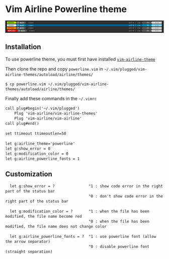 # Vim Airline Powerline theme 

![](airline-powerline-theme.png)

## Installation

To use powerline theme, you must first have installed [```vim-airline-theme```](https://github.com/vim-airline/vim-airline)

Then clone the repo and copy ```powerline.vim``` in ```~/.vim/plugged/vim-airline-themes/autoload/airline/themes/```
```shell script
$ cp powerline.vim ~/.vim/plugged/vim-airline-themes/autoload/airline/themes/
```

Finally add these commands in the ```~/.vimrc```
```vim
call plug#begin('~/.vim/plugged')
    Plug 'vim-airline/vim-airline-themes'
    Plug 'vim-airline/vim-airline'
call plug#end()

set ttimeout ttimeoutlen=50

let g:airline_theme='powerline'
let g:show_error = 0
let g:modification_color = 0
let g:airline_powerline_fonts = 1
```

## Customization
```vim
  let g:show_error = ?               "1 : show code error in the right part of the status bar 
                                     "0 : don't show code error in the right part of the status bar

  let g:modification_color = ?       "1 : when the file has been modified, the file name become red
                                     "0 : when the file has been modified, the file name does not change color

  let g:airline_powerline_fonts = ?  "1 : use powerline font (allow the arrow separator)
                                     "0 : disable powerline font (straight separation)
```

